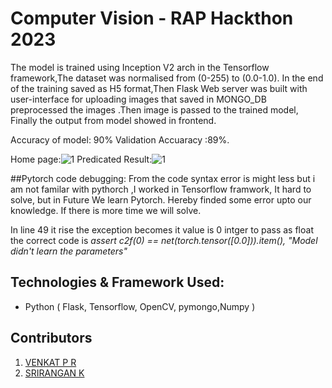 # Computer Vision - RAP Hackthon 2023
The model is trained using Inception V2 arch in the Tensorflow framework,The dataset was normalised from (0-255) to (0.0-1.0). In the end of the training saved as H5 format,Then Flask Web server was built with user-interface for uploading images that saved in MONGO_DB preprocessed the images .Then image is passed to the trained model, Finally the output from model showed in frontend. 

Accuracy of model: 90%
Validation Accuaracy :89%.

Home page:![1](https://i.postimg.cc/R0K5yb4t/29f663c9-2d28-44e3-a9e4-57d70699ed42.jpg)
Predicated Result:![1](https://i.postimg.cc/Twndj3pZ/7fee5f02-e12f-4afd-bb84-7488e89b4992.jpg)

##Pytorch code debugging:
From the code syntax error is might less but i am not familar with pythorch ,I worked in Tensorflow framwork, It hard to solve, but in Future We learn Pytorch. Hereby finded some error upto our knowledge.
If there is more time we will solve.

In line 49 it rise the exception becomes it value is 0 intger to pass as float 
the correct code is *assert c2f(0) == net(torch.tensor([0.0])).item(), "Model didn't learn the parameters"*



## Technologies & Framework Used:
* Python ( Flask, Tensorflow, OpenCV,  pymongo,Numpy )


## Contributors

1. [VENKAT P R](https://www.linkedin.com/in/venkat-p-r/)
2. [SRIRANGAN K](https://www.linkedin.com/in/srirangank)
